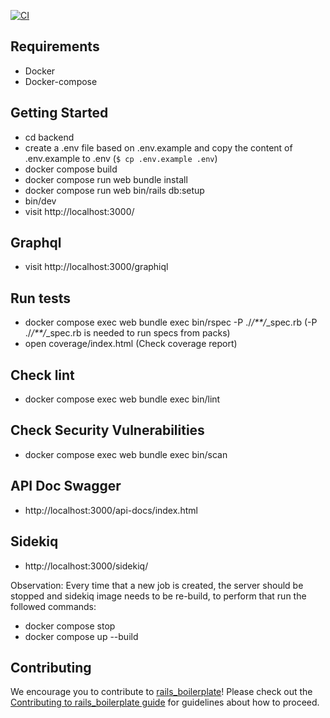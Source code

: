 [![CI](https://github.com/espoo-dev/rails_boilerplate/actions/workflows/ci.yml/badge.svg)](https://github.com/espoo-dev/rails_boilerplate/actions/workflows/ci.yml)

## Requirements
- Docker
- Docker-compose

## Getting Started
- cd backend
- create a .env file based on .env.example and copy the content of .env.example to .env (`$ cp .env.example .env`)
- docker compose build
- docker compose run web bundle install
- docker compose run web bin/rails db:setup
- bin/dev
- visit http://localhost:3000/

## Graphql
- visit http://localhost:3000/graphiql

## Run tests
- docker compose exec web bundle exec bin/rspec -P ./*/**/*_spec.rb (-P ./*/**/*_spec.rb is needed to run specs from packs)
- open coverage/index.html (Check coverage report)

## Check lint
- docker compose exec web bundle exec bin/lint

## Check Security Vulnerabilities
- docker compose exec web bundle exec bin/scan

## API Doc Swagger
- http://localhost:3000/api-docs/index.html

## Sidekiq

- http://localhost:3000/sidekiq/

Observation: Every time that a new job is created, the server should be stopped and sidekiq image needs to be re-build, to perform that run the followed commands:

- docker compose stop
- docker compose up --build

## Contributing

We encourage you to contribute to [rails_boilerplate](https://github.com/espoo-dev/rails_boilerplate)! Please check out the [Contributing to rails_boilerplate guide](https://github.com/espoo-dev/rails_boilerplate/blob/master/CONTRIBUTING.md) for guidelines about how to proceed.
